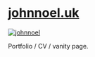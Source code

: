 # [johnnoel.uk](https://johnnoel.uk)

[![johnnoel](https://circleci.com/gh/johnnoel/johnnoel.uk.svg?style=shield)](https://johnnoel.uk)

Portfolio / CV / vanity page.
